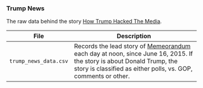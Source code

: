 ### Trump News

The raw data behind the story [How Trump Hacked The Media](http://fivethirtyeight.com/features/how-donald-trump-hacked-the-media/).

File | Description
---|---------
`trump_news_data.csv` | Records the lead story of [Memeorandum](http://www.memeorandum.com/) each day at noon, since June 16, 2015. If the story is about Donald Trump, the story is classified as either polls, vs. GOP, comments or other.